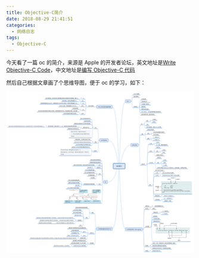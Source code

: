 ```yaml
---
title: Objective-C简介
date: 2018-08-29 21:41:51
categories:
  - 网络日志
tags:
  - Objective-C
---
```


今天看了一篇 oc 的简介，来源是 Apple 的开发者论坛，英文地址是[Write Objective-C Code](https://developer.apple.com/library/archive/referencelibrary/GettingStarted/RoadMapiOS-Legacy/chapters/WriteObjective-CCode/WriteObjective-CCode/WriteObjective-CCode.html)，中文地址是[编写 Objective-C 代码](https://developer.apple.com/library/archive/referencelibrary/GettingStarted/RoadMapiOSCh-Legacy/chapters/WriteObjective-CCode/WriteObjective-CCode/WriteObjective-CCode.html)

<!-- more -->

然后自己根据文章画了个思维导图，便于 oc 的学习，如下：

![编写 Objective-C 代码](https://raw.githubusercontent.com/x13945/image-bucket/master/img/OC%E7%AE%80%E4%BB%8B.png)

